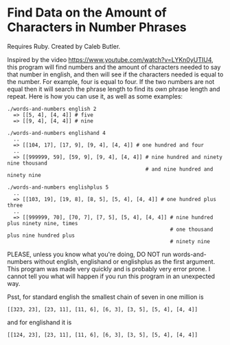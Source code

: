 # Find Data on the Amount of Characters in Number Phrases

Requires Ruby. Created by Caleb Butler.

Inspired by the video https://www.youtube.com/watch?v=LYKn0yUTIU4, this program will find numbers and the amount of characters needed to say that number in english, and then will see if the characters needed is equal to the number. For example, four is equal to four. If the two numbers are not equal then it will search the phrase length to find its _own_ phrase length and repeat. Here is how you can use it, as well as some examples:

    ./words-and-numbers english 2
      => [[5, 4], [4, 4]] # five
      => [[9, 4], [4, 4]] # nine
      
    ./words-and-numbers englishand 4
      ..
      => [[104, 17], [17, 9], [9, 4], [4, 4]] # one hundred and four
      ..
      => [[999999, 59], [59, 9], [9, 4], [4, 4]] # nine hundred and ninety nine thousand
                                                 # and nine hundred and ninety nine
      
    ./words-and-numbers englishplus 5
      ..
      => [[103, 19], [19, 8], [8, 5], [5, 4], [4, 4]] # one hundred plus three
      ..
      => [[999999, 70], [70, 7], [7, 5], [5, 4], [4, 4]] # nine hundred plus ninety nine, times
                                                         # one thousand plus nine hundred plus
                                                         # ninety nine

PLEASE, unless you know what you're doing, DO NOT run words-and-numbers without english, englishand or englishplus as the first argument. This program was made very quickly and is probably very error prone. I cannot tell you what will happen if you run this program in an unexpected way.

Psst, for standard english the smallest chain of seven in one million is

    [[323, 23], [23, 11], [11, 6], [6, 3], [3, 5], [5, 4], [4, 4]]

and for englishand it is

    [[124, 23], [23, 11], [11, 6], [6, 3], [3, 5], [5, 4], [4, 4]]
